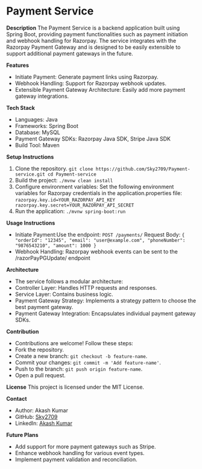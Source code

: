 # **Payment Service**

**Description**
The Payment Service is a backend application built using Spring Boot, providing payment functionalities such as payment initiation and webhook handling for Razorpay. The service integrates with the Razorpay Payment Gateway and is designed to be easily extensible to support additional payment gateways in the future.

**Features**
* Initiate Payment: Generate payment links using Razorpay.
* Webhook Handling: Support for Razorpay webhook updates.
* Extensible Payment Gateway Architecture: Easily add more payment gateway integrations.


**Tech Stack**
* Languages: Java
* Frameworks: Spring Boot
* Database: MySQL
* Payment Gateway SDKs: Razorpay Java SDK, Stripe Java SDK
* Build Tool: Maven


**Setup Instructions**
1. Clone the repository.
   `git clone https://github.com/Sky2709/Payment-service.git
   cd Payment-service`
2. Build the project:
   `./mvnw clean install`
3. Configure environment variables:
   Set the following environment variables for Razorpay credentials in the application.properties file:
   `razorpay.key.id=YOUR_RAZORPAY_API_KEY
   razorpay.key.secret=YOUR_RAZORPAY_API_SECRET`
4. Run the application:
   `./mvnw spring-boot:run`


**Usage Instructions**
* Initiate Payment:Use the endpoint:
  `POST /payments/`
  Request Body:
  `{
  "orderId": "12345",
  "email": "user@example.com",
  "phoneNumber": "9876543210",
  "amount": 1000
  }`
* Webhook Handling: Razorpay webhook events can be sent to the /razorPayPGUpdate/ endpoint

**Architecture**
* The service follows a modular architecture:
* Controller Layer: Handles HTTP requests and responses.
* Service Layer: Contains business logic.
* Payment Gateway Strategy: Implements a strategy pattern to choose the best payment gateway.
* Payment Gateway Integration: Encapsulates individual payment gateway SDKs.

**Contribution**
* Contributions are welcome! Follow these steps:
* Fork the repository.
* Create a new branch: `git checkout -b feature-name`.
* Commit your changes: `git commit -m 'Add feature-name'`.
* Push to the branch: `git push origin feature-name`.
* Open a pull request.

**License**
This project is licensed under the MIT License.

**Contact**
* Author: Akash Kumar
* GitHub: [Sky2709](https://github.com/Sky2709)
* LinkedIn: [Akash Kumar](https://www.linkedin.com/in/akashkr98/)

**Future Plans**
* Add support for more payment gateways such as Stripe.
* Enhance webhook handling for various event types.
* Implement payment validation and reconciliation.
